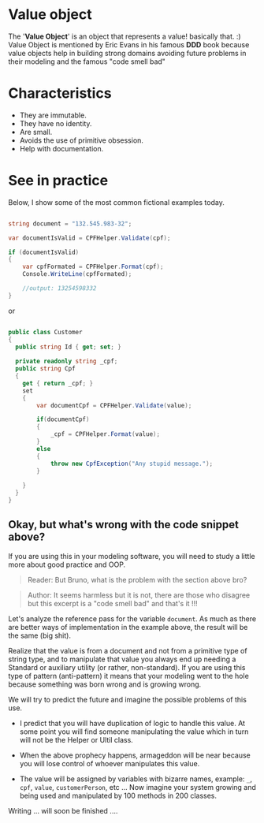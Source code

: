 # Value object

The '<b>Value Object</b>' is an object that represents a value! basically that. :)
Value Object is mentioned by Eric Evans in his famous <b>DDD</b> book because value objects help in building strong domains avoiding future problems in their modeling and the famous "code smell bad"

# Characteristics

- They are immutable.
- They have no identity.
- Are small.
- Avoids the use of primitive obsession.
- Help with documentation.

# See in practice

Below, I show some of the most common fictional examples today.


``` cs 

string document = "132.545.983-32";

var documentIsValid = CPFHelper.Validate(cpf);

if (documentIsValid)
{
    var cpfFormated = CPFHelper.Format(cpf);
    Console.WriteLine(cpfFormated);

    //output: 13254598332
}

```

or

``` cs

public class Customer
{
  public string Id { get; set; }
  
  private readonly string _cpf;
  public string Cpf 
  { 
    get { return _cpf; } 
    set 
    { 
        var documentCpf = CPFHelper.Validate(value);

        if(documentCpf)
        {
            _cpf = CPFHelper.Format(value); 
        }
        else
        {
            throw new CpfException("Any stupid message.");
        }
        
    } 
  }
}

```


## Okay, but what's wrong with the code snippet above? 

If you are using this in your modeling software, you will need to study a little more about good practice and OOP.

> Reader: But Bruno, what is the problem with the section above bro?

> Author: It seems harmless but it is not, there are those who disagree but this excerpt is a "code smell bad" and that's it !!!

Let's analyze the reference pass for the variable ``document``. As much as there are better ways of implementation in the example above, the result will be the same (big shit).

Realize that the value is from a document and not from a primitive type of string type, and to manipulate that value you always end up needing a
Standard or auxiliary utility (or rather, non-standard). If you are using this type of pattern (anti-pattern) it means that your modeling went to the hole because something was born wrong and is growing wrong.

We will try to predict the future and imagine the possible problems of this use.

- I predict that you will have duplication of logic to handle this value. At some point you will find someone manipulating
the value which in turn will not be the Helper or Ultil class.

- When the above prophecy happens, armageddon will be near because you will lose control of whoever manipulates this value.

- The value will be assigned by variables with bizarre names, example: ``` _ ```, ``` cpf ```, ``` value ```, ``` customerPerson ```, etc ... Now imagine your system growing and being used and manipulated by 100 methods in 200 classes.

Writing ... will soon be finished ....